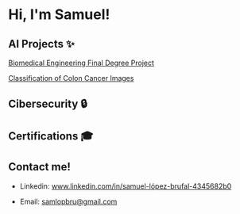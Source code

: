 # Hi, I'm Samuel!

## AI Projects ✨
[Biomedical Engineering Final Degree Project](https://github.com/SamLopBru/FinalDegreeProject.git)

[Classification of Colon Cancer Images]()

## Cibersecurity 🔒

## Certifications 🎓

## Contact me!
- Linkedin: www.linkedin.com/in/samuel-lópez-brufal-4345682b0

- Email: samlopbru@gmail.com
